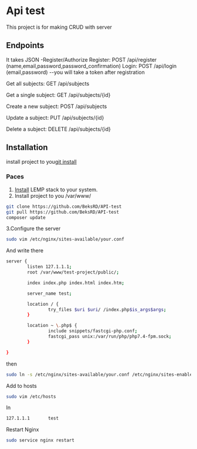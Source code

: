 # Api test
    
 This project is for making CRUD with server

## Endpoints
It takes JSON
    -Register/Authorize
        Register: POST /api/register   (name,email,password,password_confirmation) 
        Login: POST /api/login   (email,password) --you will take a token after registration
        
                

Get all subjects: GET /api/subjects

Get a single subject: GET /api/subjects/{id}

Create a new subject: POST /api/subjects

Update a subject: PUT /api/subjects/{id}

Delete a subject: DELETE /api/subjects/{id}


## Installation

install project to you[git install](https://www.linode.com/docs/guides/how-to-install-git-and-clone-a-github-repository/)

### Paces
1. [Install](https://devanswers.co/install-nginx-mysql-php-lemp-stack-ubuntu-20-04/) LEMP stack to your system.
2. Install project to you  /var/www/
```bash
git clone https://github.com/BeksRD/API-test
git pull https://github.com/BeksRD/API-test
composer update
```
3.Configure the server

```bash
sudo vim /etc/nginx/sites-available/your.conf
``` 
And write there
```bash
server {
        listen 127.1.1.1;
        root /var/www/test-project/public/;

        index index.php index.html index.htm;

        server_name test;

        location / {
                try_files $uri $uri/ /index.php$is_args$args;
        }

        location ~ \.php$ {
                include snippets/fastcgi-php.conf;
                fastcgi_pass unix:/var/run/php/php7.4-fpm.sock;
        }

}
```
then
```bash
sudo ln -s /etc/nginx/sites-available/your.conf /etc/nginx/sites-enabled/your.conf
```
Add to hosts
```bash
sudo vim /etc/hosts
```
In
```bash
127.1.1.1       test
```
Restart Nginx
```bash
sudo service nginx restart
```







